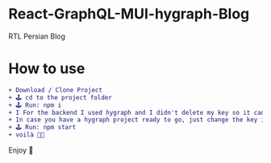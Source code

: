 # React-GraphQL-MUI-hygraph-Blog

RTL Persian Blog

# How to use
```diff
+ Download / Clone Project
+ 🕹 cd to the project folder
+ 🕹 Run: npm i
+ I For the backend I used hygraph and I didn't delete my key so it can be used to see a sample
+ In case you have a hygraph project ready to go, just change the key in .env 
+ 🕹 Run: npm start
+ voilà 🤌🏼
```

Enjoy 🚀
